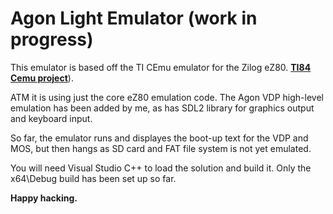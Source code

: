 # Agon Light Emulator (work in progress)

This emulator is based off the TI CEmu emulator for the Zilog eZ80. [**TI84 Cemu project**](<https://github.com/CE-Programming/CEmu>)).

ATM it is using just the core eZ80 emulation code. The Agon VDP high-level emulation has been added by me, as has SDL2 library for graphics output and keyboard input.

So far, the emulator runs and displayes the boot-up text for the VDP and MOS, but then hangs as SD card and FAT file system is not yet emulated.

You will need Visual Studio C++ to load the solution and build it. Only the x64\Debug build has been set up so far.



**Happy hacking.**

